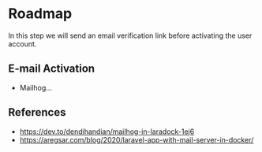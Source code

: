 # Roadmap

In this step we will send an email verification link before activating the user account.

## E-mail Activation

- Mailhog...

## References

- https://dev.to/dendihandian/mailhog-in-laradock-1ej6
- https://aregsar.com/blog/2020/laravel-app-with-mail-server-in-docker/

